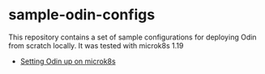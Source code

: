 # sample-odin-configs

This repository contains a set of sample configurations for deploying Odin from scratch locally.
It was tested with microk8s 1.19

- [Setting Odin up on microk8s](docs/odin-from-scratch.md)


